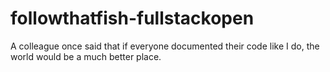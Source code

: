 # followthatfish-fullstackopen
A colleague once said that if everyone documented their code like I do, the world would be a much better place.